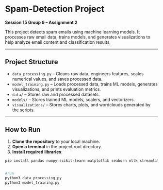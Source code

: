 

# Spam-Detection Project  
**Session 15 Group 9 – Assignment 2**  

This project detects spam emails using machine learning models. It processes raw email data, trains models, and generates visualizations to help analyze email content and classification results.  

---

## Project Structure

- `data_processing.py` – Cleans raw data, engineers features, scales numerical values, and saves processed data.  
- `model_training.py` – Loads processed data, trains ML models, generates visualizations, and prints evaluation metrics.  
- `data/` – Stores raw and processed datasets.  
- `models/` – Stores trained ML models, scalers, and vectorizers.  
- `visualizations/` – Stores charts, plots, and wordclouds generated by the scripts.  

---

## How to Run

1. **Clone the repository** to your local machine.  
2. **Open a terminal** in the project root directory.  
3. **Install required libraries**:

```bash
pip install pandas numpy scikit-learn matplotlib seaborn nltk streamlit joblib wordcloud


#run
python3 data_processing.py
python3 model_training.py
